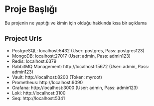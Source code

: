 # Proje Başlığı

Bu projenin ne yaptığı ve kimin için olduğu hakkında kısa bir açıklama

## Project Urls

- PostgreSQL: localhost:5432 (User: postgres, Pass: postgres123)
- MongoDB: localhost:27017 (User: admin, Pass: admin123)
- Redis: localhost:6379
- RabbitMQ Management: http://localhost:15672 (User: admin, Pass: admin123)
- Vault: http://localhost:8200 (Token: myroot)
- Prometheus: http://localhost:9090
- Grafana: http://localhost:3000 (User: admin, Pass: admin123)
- Loki: http://localhost:3100
- Seq: http://localhost:5341